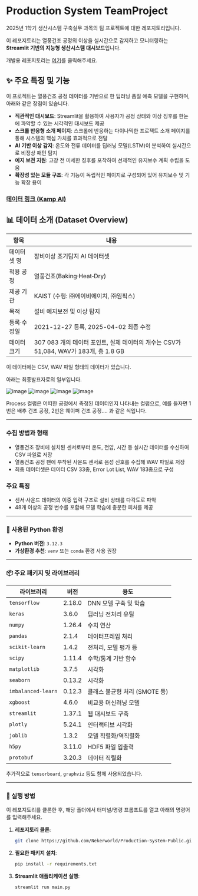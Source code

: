 # Production System TeamProject
2025년 1학기 생산시스템 구축실무 과목의 팀 프로젝트에 대한 레포지토리입니다.

이 레포지토리는 열풍건조 공정의 이상을 실시간으로 감지하고 모니터링하는 **Streamlit 기반의 지능형 생산시스템 대시보드**입니다.

개발용 레포지토리는 [여기](https://github.com/Nekerworld/Production_System_TeamProject)를 클릭해주세요.

## ✨ 주요 특징 및 기능

이 프로젝트는 열풍건조 공정 데이터를 기반으로 한 딥러닝 품질 예측 모델을 구현하며, 아래와 같은 장점이 있습니다.

*   **직관적인 대시보드**: Streamlit을 활용하여 사용자가 공정 상태와 이상 징후를 한눈에 파악할 수 있는 시각적인 대시보드 제공
*   **스크롤 반응형 소개 페이지**: 스크롤에 반응하는 다이나믹한 프로젝트 소개 페이지를 통해 시스템의 핵심 가치를 효과적으로 전달
*   **AI 기반 이상 감지**: 온도와 전류 데이터를 딥러닝 모델(LSTM)이 분석하여 실시간으로 비정상 패턴 탐지
*   **예지 보전 지원**: 고장 전 미세한 징후를 포착하여 선제적인 유지보수 계획 수립을 도움
*   **확장성 있는 모듈 구조**: 각 기능이 독립적인 페이지로 구성되어 있어 유지보수 및 기능 확장 용이

### [데이터 링크 (Kamp AI)](https://www.kamp-ai.kr/aidataDetail?page=1&DATASET_SEQ=23)

## 📊 데이터 소개 (Dataset Overview)

| 항목     | 내용                                                    |
| ------ | ----------------------------------------------------- |
| 데이터셋 명 | 장비이상 조기탐지 AI 데이터셋                                     |
| 적용 공정  | 열풍건조(Baking·Heat‐Dry)                                 |
| 제공 기관  | KAIST (수행: ㈜에이비에이치, ㈜임픽스)                             |
| 목적     | 설비 예지보전 및 이상 탐지                                       |
| 등록·수정일 | 2021-12-27 등록, 2025-04-02 최종 수정                       |
| 데이터 크기 | 307 083 개의 데이터 포인트, 실제 데이터의 개수는 CSV가 51,084, WAV가 183개, 총 1.8 GB                                 |

이 데이터에는 CSV, WAV 파일 형태의 데이터가 있습니다.

아래는 최종발표자료의 일부입니다.

![image](https://github.com/user-attachments/assets/2d49e857-427e-4ecb-9956-f132c9a356bd)
![image](https://github.com/user-attachments/assets/022c1680-2e64-4f60-be73-5e0e16a0ee0f)
![image](https://github.com/user-attachments/assets/b37d5bec-c5f0-4dd3-80c0-d8f6d0f9d856)
![image](https://github.com/user-attachments/assets/f6bb1cd8-bbbd-4a44-b9b8-2e6f7fed1607)

Process 컬럼은 어떠한 공정에서 측정된 데이터인지 나타내는 컬럼으로, 예를 들자면 1번은 배추 건조 공정, 2번은 웨이퍼 건조 공정.... 과 같은 식입니다.

---

### 수집 방법과 형태

* 열풍건조 장비에 설치된 센서로부터 온도, 전압, 시간 등 실시간 데이터를 수신하여 CSV 파일로 저장
* 열풍건조 공정 팬에 부착된 사운드 센서로 음성 신호를 수집해 WAV 파일로 저장
* 최종 데이터셋은 데이터 CSV 33종, Error Lot List, WAV 183종으로 구성

### 주요 특징

* 센서·사운드 데이터의 이중 입력 구조로 설비 상태를 다각도로 파악
* 48개 이상의 공정 변수를 포함해 모델 학습에 충분한 피처를 제공

---

### 📌 사용된 Python 환경

* **Python 버전**: `3.12.3`
* **가상환경 추천**: `venv` 또는 `conda` 환경 사용 권장

---

### 📦 주요 패키지 및 라이브러리

| 라이브러리                   | 버전             | 용도                   |
| ----------------------- | -------------- | -------------------- |
| `tensorflow`            | 2.18.0         | DNN 모델 구축 및 학습       |
| `keras`                 | 3.6.0          | 딥러닝 전처리 유틸           |
| `numpy`                 | 1.26.4         | 수치 연산                |
| `pandas`                | 2.1.4          | 데이터프레임 처리            |
| `scikit-learn`          | 1.4.2          | 전처리, 모델 평가 등         |
| `scipy`                 | 1.11.4         | 수학/통계 기반 함수          |
| `matplotlib`            | 3.7.5          | 시각화                  |
| `seaborn`               | 0.13.2         | 시각화                  |
| `imbalanced-learn`      | 0.12.3         | 클래스 불균형 처리 (SMOTE 등) |
| `xgboost`               | 4.6.0          | 비교용 머신러닝 모델          |
| `streamlit`             | 1.37.1         | 웹 대시보드 구축            |
| `plotly`                | 5.24.1         | 인터랙티브 시각화           |
| `joblib`                | 1.3.2          | 모델 직렬화/역직렬화         |
| `h5py`                  | 3.11.0         | HDF5 파일 입출력            |
| `protobuf`              | 3.20.3         | 데이터 직렬화             |

추가적으로 `tensorboard`, `graphviz` 등도 함께 사용되었습니다.

---

### 🚀 실행 방법

이 레포지토리를 클론한 후, 해당 폴더에서 터미널/명령 프롬프트를 열고 아래의 명령어를 입력해주세요.

1.  **레포지토리 클론**:
    ```bash
    git clone https://github.com/Nekerworld/Production-System-Public.git
    ```
2.  **필요한 패키지 설치**:
    ```bash
    pip install -r requirements.txt
    ```
3.  **Streamlit 애플리케이션 실행**:
    ```bash
    streamlit run main.py
    ```
